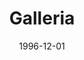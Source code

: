---
mission_id: galleria
editorsChoice:
title: "Galleria"
authors: 
    - "Jesse Armagost"
date: 1996-12-01
filename: "galleria.zip"
description: "The Danger Room is a custom level set in the Marvel Universe.  You play the X-Man Cable, armed to the hilt and honing his skills in the X-Men's renowned \"Danger Room\"."
cover: 
levelReplaced:	SECBASE
difficulty: no
bm:	yes
fme: yes
wax: yes
three_do: yes
voc: yes
gmd: no
vue: no
lfd: no
base: "New level from scratch" 
editors: "WDFUSE 1.666"

---